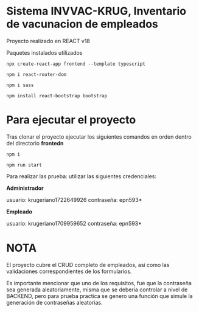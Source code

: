 # Sistema INVVAC-KRUG, Inventario de vacunacion de empleados

Proyecto realizado en REACT v18

Paquetes instalados utilizados

`npx create-react-app frontend --template typescript`

`npm i react-router-dom`

`npm i sass`

`npm install react-bootstrap bootstrap`

# Para ejecutar el proyecto

Tras clonar el proyecto ejecutar los siguientes comandos en orden dentro del directorio **frontedn**

`npm i`

`npm run start`

P﻿ara realizar las prueba: utilizar las siguientes credenciales:

**Administrador**

u﻿suario: krugeriano1722649926
c﻿ontraseña: epn593*

**Empleado**

u﻿suario: krugeriano1709959652
c﻿ontraseña: epn593*


# NOTA

E﻿l proyecto cubre el CRUD completo de empleados, así como las validaciones correspondientes de los formularios. 

E﻿s importante mencionar que uno de los requisitos, fue que la contraseña sea generada aleatoriamente, misma que se debería controlar a nivel de BACKEND, pero para prueba practica se genero una función que simule la generación de contraseñas aleatorias.
